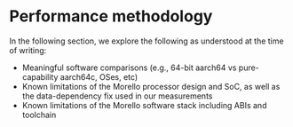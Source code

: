 # Performance methodology

In the following section, we explore the following as understood at the time
of writing:

* Meaningful software comparisons (e.g., 64-bit aarch64 vs pure-capability
  aarch64c, OSes, etc)
* Known limitations of the Morello processor design and SoC, as well as the
  data-dependency fix used in our measurements
* Known limitations of the Morello software stack including ABIs and toolchain

